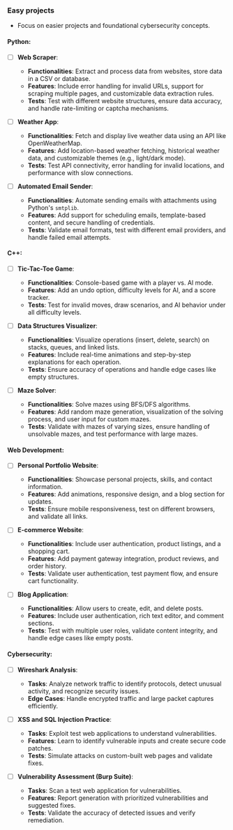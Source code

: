 ### **Easy projects**
- Focus on easier projects and foundational cybersecurity concepts.

#### Python:
- [ ] **Web Scraper**:
  - **Functionalities**: Extract and process data from websites, store data in a CSV or database.
  - **Features**: Include error handling for invalid URLs, support for scraping multiple pages, and customizable data extraction rules.
  - **Tests**: Test with different website structures, ensure data accuracy, and handle rate-limiting or captcha mechanisms.

- [ ] **Weather App**:
  - **Functionalities**: Fetch and display live weather data using an API like OpenWeatherMap.
  - **Features**: Add location-based weather fetching, historical weather data, and customizable themes (e.g., light/dark mode).
  - **Tests**: Test API connectivity, error handling for invalid locations, and performance with slow connections.

- [ ] **Automated Email Sender**:
  - **Functionalities**: Automate sending emails with attachments using Python's `smtplib`.
  - **Features**: Add support for scheduling emails, template-based content, and secure handling of credentials.
  - **Tests**: Validate email formats, test with different email providers, and handle failed email attempts.

#### C++:
- [ ] **Tic-Tac-Toe Game**:
  - **Functionalities**: Console-based game with a player vs. AI mode.
  - **Features**: Add an undo option, difficulty levels for AI, and a score tracker.
  - **Tests**: Test for invalid moves, draw scenarios, and AI behavior under all difficulty levels.

- [ ] **Data Structures Visualizer**:
  - **Functionalities**: Visualize operations (insert, delete, search) on stacks, queues, and linked lists.
  - **Features**: Include real-time animations and step-by-step explanations for each operation.
  - **Tests**: Ensure accuracy of operations and handle edge cases like empty structures.

- [ ] **Maze Solver**:
  - **Functionalities**: Solve mazes using BFS/DFS algorithms.
  - **Features**: Add random maze generation, visualization of the solving process, and user input for custom mazes.
  - **Tests**: Validate with mazes of varying sizes, ensure handling of unsolvable mazes, and test performance with large mazes.

#### Web Development:
- [ ] **Personal Portfolio Website**:
  - **Functionalities**: Showcase personal projects, skills, and contact information.
  - **Features**: Add animations, responsive design, and a blog section for updates.
  - **Tests**: Ensure mobile responsiveness, test on different browsers, and validate all links.

- [ ] **E-commerce Website**:
  - **Functionalities**: Include user authentication, product listings, and a shopping cart.
  - **Features**: Add payment gateway integration, product reviews, and order history.
  - **Tests**: Validate user authentication, test payment flow, and ensure cart functionality.

- [ ] **Blog Application**:
  - **Functionalities**: Allow users to create, edit, and delete posts.
  - **Features**: Include user authentication, rich text editor, and comment sections.
  - **Tests**: Test with multiple user roles, validate content integrity, and handle edge cases like empty posts.

#### Cybersecurity:
- [ ] **Wireshark Analysis**:
  - **Tasks**: Analyze network traffic to identify protocols, detect unusual activity, and recognize security issues.
  - **Edge Cases**: Handle encrypted traffic and large packet captures efficiently.

- [ ] **XSS and SQL Injection Practice**:
  - **Tasks**: Exploit test web applications to understand vulnerabilities.
  - **Features**: Learn to identify vulnerable inputs and create secure code patches.
  - **Tests**: Simulate attacks on custom-built web pages and validate fixes.

- [ ] **Vulnerability Assessment (Burp Suite)**:
  - **Tasks**: Scan a test web application for vulnerabilities.
  - **Features**: Report generation with prioritized vulnerabilities and suggested fixes.
  - **Tests**: Validate the accuracy of detected issues and verify remediation.